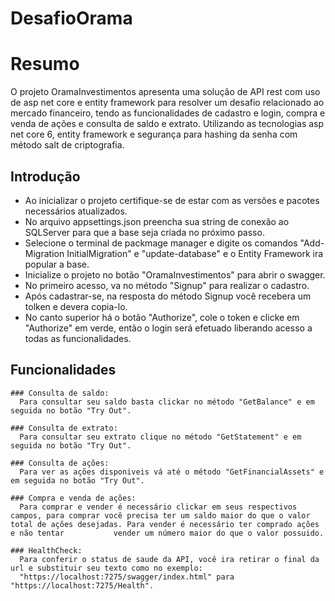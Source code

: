 # DesafioOrama

# Resumo
  O projeto OramaInvestimentos apresenta uma solução de API rest com uso de asp net core e entity framework para resolver um desafio relacionado ao mercado financeiro, tendo as funcionalidades de cadastro e login, compra e venda de ações e consulta de saldo e extrato. Utilizando as tecnologias asp net core 6, entity framework e segurança para hashing da senha com método salt de criptografia.

## Introdução
  - Ao inicializar o projeto certifique-se de estar com as versões e pacotes necessários atualizados.
  - No arquivo appsettings.json preencha sua string de conexão ao SQLServer para que a base seja criada no próximo passo.
  - Selecione o terminal de packmage manager e digite os comandos "Add-Migration InitialMigration" e "update-database" e o Entity Framework ira popular a base.
  - Inicialize o projeto no botão "OramaInvestimentos" para abrir o swagger.
  - No primeiro acesso, va no método "Signup" para realizar o cadastro.
  - Após cadastrar-se, na resposta do método Signup você recebera um tolken e devera copia-lo.
  - No canto superior há o botão "Authorize", cole o token e clicke em "Authorize" em verde, então o login será efetuado liberando acesso a todas as funcionalidades.


  ## Funcionalidades
    ### Consulta de saldo:
      Para consultar seu saldo basta clickar no método "GetBalance" e em seguida no botão "Try Out".

    ### Consulta de extrato:
      Para consultar seu extrato clique no método "GetStatement" e em seguida no botão "Try Out".

    ### Consulta de ações:
      Para ver as ações disponiveis vá até o método "GetFinancialAssets" e em seguida no botão "Try Out".

    ### Compra e venda de ações:
      Para comprar e vender é necessário clickar em seus respectivos campos, para comprar você precisa ter um saldo maior do que o valor total de ações desejadas. Para vender é necessário ter comprado ações e não tentar           vender um número maior do que o valor possuido.
  
    ### HealthCheck:
      Para conferir o status de saude da API, você ira retirar o final da url e substituir seu texto como no exemplo:
      "https://localhost:7275/swagger/index.html" para "https://localhost:7275/Health".
      
